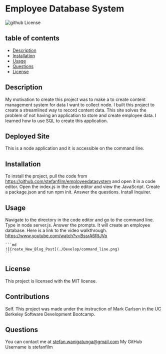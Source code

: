 # Employee Database System
  ![github License](https://img.shields.io/badge/license-MIT-blue.svg)
 
  ## table of contents 
  *  [Description](#description)
  *  [Installation](#installation)
  *  [Usage](#usage)
  *  [Questions](#questions)
  *  [License](#license)
    
  
## Description
My motivation to create this project was to make a to create content management system for data I want to collect node. I built this project to create a streamlined way to record content data. This site solves the problem of not having an application to store and create employee data. I learned how to use SQL to create this application.

## Deployed Site

This is a node application and it is accessible on the command line.

## Installation

To install the project, pull the code from https://github.com/stefanfilm/employeedatasystem and open it in a code editor. Open the index.js in the code editor and view the JavaScript. Create a package.json and run npm init. Answer the questions. Install Inquirer. 

## Usage

Navigate to the directory in the code editor and go to the command line. Type in node server.js. Answer the prompts. It will create an employee database. Here is a link to the video walkthrough. https://www.youtube.com/watch?v=BssrA6RtJVo


    ```md
    ![Create_New_Blog_Post](./Develop/command_line.png)
    ```


  ## License
  This project is licensed with the MIT license.
  

  ## Contributions
  Self. This project was made under the instruction of Mark Carlson in the UC Berkeley Software Development Bootcamp.

  ## Questions
  You can contact me at stefan.wanigatunga@gmail.com
  My GitHub Username is stefanfilm